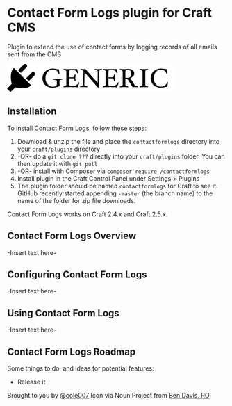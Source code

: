 # Contact Form Logs plugin for Craft CMS

Plugin to extend the use of contact forms by logging records of all emails sent from the CMS

![Screenshot](resources/screenshots/plugin_logo.png)

## Installation

To install Contact Form Logs, follow these steps:

1. Download & unzip the file and place the `contactformlogs` directory into your `craft/plugins` directory
2.  -OR- do a `git clone ???` directly into your `craft/plugins` folder.  You can then update it with `git pull`
3.  -OR- install with Composer via `composer require /contactformlogs`
4. Install plugin in the Craft Control Panel under Settings > Plugins
5. The plugin folder should be named `contactformlogs` for Craft to see it.  GitHub recently started appending `-master` (the branch name) to the name of the folder for zip file downloads.

Contact Form Logs works on Craft 2.4.x and Craft 2.5.x.

## Contact Form Logs Overview

-Insert text here-

## Configuring Contact Form Logs

-Insert text here-

## Using Contact Form Logs

-Insert text here-

## Contact Form Logs Roadmap

Some things to do, and ideas for potential features:

* Release it

Brought to you by [@cole007](http://ournameismud.co.uk/)
Icon via Noun Project from [Ben Davis, RO](https://thenounproject.com/search/?q=logs&i=828711)